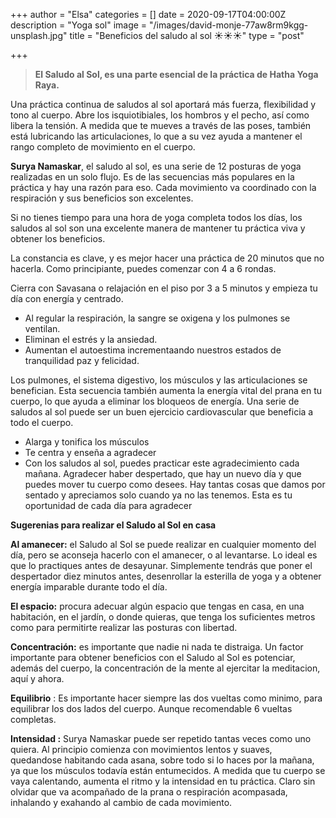 +++
author = "Elsa"
categories = []
date = 2020-09-17T04:00:00Z
description = "Yoga sol"
image = "/images/david-monje-77aw8rm9kgg-unsplash.jpg"
title = "Beneficios del saludo al sol ☀️☀️☀️"
type = "post"

+++
> **El Saludo al Sol, es una parte esencial de la práctica de Hatha Yoga Raya.**

Una práctica continua de saludos al sol aportará más fuerza, flexibilidad y tono al cuerpo. Abre los isquiotibiales, los hombros y el pecho, así como libera la tensión. A medida que te mueves a través de las poses, también está lubricando las articulaciones, lo que a su vez ayuda a mantener el rango completo de movimiento en el cuerpo.

**Surya Namaskar**, el saludo al sol, es una serie de 12 posturas de yoga realizadas en un solo flujo. Es de las secuencias más populares en la práctica y hay una razón para eso. Cada movimiento va coordinado con la respiración y sus beneficios son excelentes.

Si no tienes tiempo para una hora de yoga completa todos los días, los saludos al sol son una excelente manera de mantener tu práctica viva y obtener los beneficios.

La constancia es clave, y es mejor hacer una práctica de 20 minutos que no hacerla. Como principiante, puedes comenzar con 4 a 6 rondas.

Cierra con Savasana o relajación en el piso por 3 a 5 minutos y empieza tu día con energía y centrado.

* Al regular la respiración, la sangre se oxigena y los pulmones se ventilan.
* Eliminan el estrés y la ansiedad.
* Aumentan el autoestima incrementaando nuestros estados de tranquilidad paz y felicidad.

Los pulmones, el sistema digestivo, los músculos y las articulaciones se benefician. Esta secuencia también aumenta la energía vital del prana en tu cuerpo, lo que ayuda a eliminar los bloqueos de energía. Una serie de saludos al sol puede ser un buen ejercicio cardiovascular que beneficia a todo el cuerpo.

* Alarga y tonifica los músculos
* Te centra y enseña a agradecer
* Con los saludos al sol, puedes practicar este agradecimiento cada mañana. Agradecer haber despertado, que hay un nuevo día y que puedes mover tu cuerpo como desees. Hay tantas cosas que damos por sentado y apreciamos solo cuando ya no las tenemos. Esta es tu oportunidad de cada día para agradecer

**Sugerenias para realizar el Saludo al Sol en casa**

**Al amanecer:** el Saludo al Sol se puede realizar en cualquier momento del día, pero se aconseja hacerlo con el amanecer, o al levantarse. Lo ideal es que lo practiques antes de desayunar. Simplemente tendrás que poner el despertador diez minutos antes, desenrollar la esterilla de yoga y a obtener energía imparable durante todo el día.

**El espacio:** procura adecuar algún espacio que tengas en casa, en una habitación, en el jardín, o donde quieras, que tenga los suficientes metros como para permitirte realizar las posturas con libertad.

**Concentración:** es importante que nadie ni nada te distraiga. Un factor importante para obtener beneficios con el Saludo al Sol es potenciar, además del cuerpo, la concentración de la mente al ejercitar la meditacion, aquí y ahora.

**Equilibrio** : Es importante hacer siempre las dos vueltas como minimo, para equilibrar los dos lados del cuerpo. Aunque recomendable 6 vueltas completas.

**Intensidad :** Surya Namaskar puede ser repetido tantas veces como uno quiera. Al principio comienza con movimientos lentos y suaves, quedandose habitando cada asana, sobre todo si lo haces por la mañana, ya que los músculos todavía están entumecidos. A medida que tu cuerpo se vaya calentando, aumenta el ritmo y la intensidad en tu práctica. Claro sin olvidar que va acompañado de la prana o respiración acompasada, inhalando y exahando al cambio de cada movimiento.